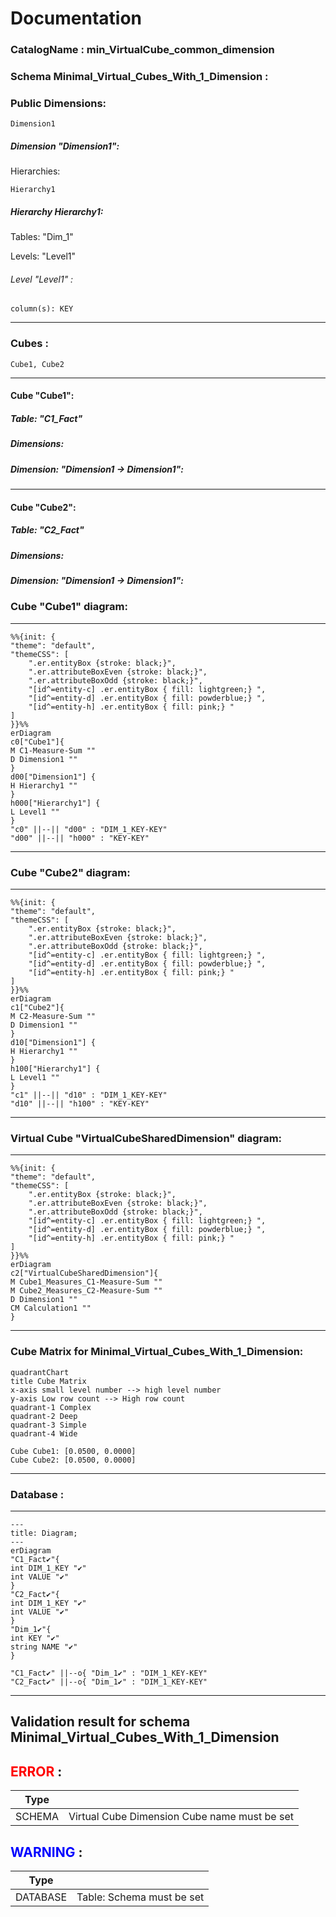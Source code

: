 # Documentation
### CatalogName : min_VirtualCube_common_dimension
### Schema Minimal_Virtual_Cubes_With_1_Dimension : 
### Public Dimensions:

    Dimension1

##### Dimension "Dimension1":

Hierarchies:

    Hierarchy1

##### Hierarchy Hierarchy1:

Tables: "Dim_1"

Levels: "Level1"

###### Level "Level1" :

    column(s): KEY

---
### Cubes :

    Cube1, Cube2

---
#### Cube "Cube1":

    

##### Table: "C1_Fact"

##### Dimensions:
##### Dimension: "Dimension1 -> Dimension1":

---
#### Cube "Cube2":

    

##### Table: "C2_Fact"

##### Dimensions:
##### Dimension: "Dimension1 -> Dimension1":

### Cube "Cube1" diagram:

---

```mermaid
%%{init: {
"theme": "default",
"themeCSS": [
    ".er.entityBox {stroke: black;}",
    ".er.attributeBoxEven {stroke: black;}",
    ".er.attributeBoxOdd {stroke: black;}",
    "[id^=entity-c] .er.entityBox { fill: lightgreen;} ",
    "[id^=entity-d] .er.entityBox { fill: powderblue;} ",
    "[id^=entity-h] .er.entityBox { fill: pink;} "
]
}}%%
erDiagram
c0["Cube1"]{
M C1-Measure-Sum ""
D Dimension1 ""
}
d00["Dimension1"] {
H Hierarchy1 ""
}
h000["Hierarchy1"] {
L Level1 ""
}
"c0" ||--|| "d00" : "DIM_1_KEY-KEY"
"d00" ||--|| "h000" : "KEY-KEY"
```
---
### Cube "Cube2" diagram:

---

```mermaid
%%{init: {
"theme": "default",
"themeCSS": [
    ".er.entityBox {stroke: black;}",
    ".er.attributeBoxEven {stroke: black;}",
    ".er.attributeBoxOdd {stroke: black;}",
    "[id^=entity-c] .er.entityBox { fill: lightgreen;} ",
    "[id^=entity-d] .er.entityBox { fill: powderblue;} ",
    "[id^=entity-h] .er.entityBox { fill: pink;} "
]
}}%%
erDiagram
c1["Cube2"]{
M C2-Measure-Sum ""
D Dimension1 ""
}
d10["Dimension1"] {
H Hierarchy1 ""
}
h100["Hierarchy1"] {
L Level1 ""
}
"c1" ||--|| "d10" : "DIM_1_KEY-KEY"
"d10" ||--|| "h100" : "KEY-KEY"
```
---
### Virtual Cube "VirtualCubeSharedDimension" diagram:

---

```mermaid
%%{init: {
"theme": "default",
"themeCSS": [
    ".er.entityBox {stroke: black;}",
    ".er.attributeBoxEven {stroke: black;}",
    ".er.attributeBoxOdd {stroke: black;}",
    "[id^=entity-c] .er.entityBox { fill: lightgreen;} ",
    "[id^=entity-d] .er.entityBox { fill: powderblue;} ",
    "[id^=entity-h] .er.entityBox { fill: pink;} "
]
}}%%
erDiagram
c2["VirtualCubeSharedDimension"]{
M Cube1_Measures_C1-Measure-Sum ""
M Cube2_Measures_C2-Measure-Sum ""
D Dimension1 ""
CM Calculation1 ""
}
```
---
### Cube Matrix for Minimal_Virtual_Cubes_With_1_Dimension:
```mermaid
quadrantChart
title Cube Matrix
x-axis small level number --> high level number
y-axis Low row count --> High row count
quadrant-1 Complex
quadrant-2 Deep
quadrant-3 Simple
quadrant-4 Wide

Cube Cube1: [0.0500, 0.0000]
Cube Cube2: [0.0500, 0.0000]
```
---
### Database :
---
```mermaid
---
title: Diagram;
---
erDiagram
"C1_Fact✔"{
int DIM_1_KEY "✔"
int VALUE "✔"
}
"C2_Fact✔"{
int DIM_1_KEY "✔"
int VALUE "✔"
}
"Dim_1✔"{
int KEY "✔"
string NAME "✔"
}

"C1_Fact✔" ||--o{ "Dim_1✔" : "DIM_1_KEY-KEY"
"C2_Fact✔" ||--o{ "Dim_1✔" : "DIM_1_KEY-KEY"
```
---
## Validation result for schema Minimal_Virtual_Cubes_With_1_Dimension
## <span style='color: red;'>ERROR</span> : 
|Type|   |
|----|---|
|SCHEMA|Virtual Cube Dimension Cube name must be set|
## <span style='color: blue;'>WARNING</span> : 
|Type|   |
|----|---|
|DATABASE|Table: Schema must be set|
